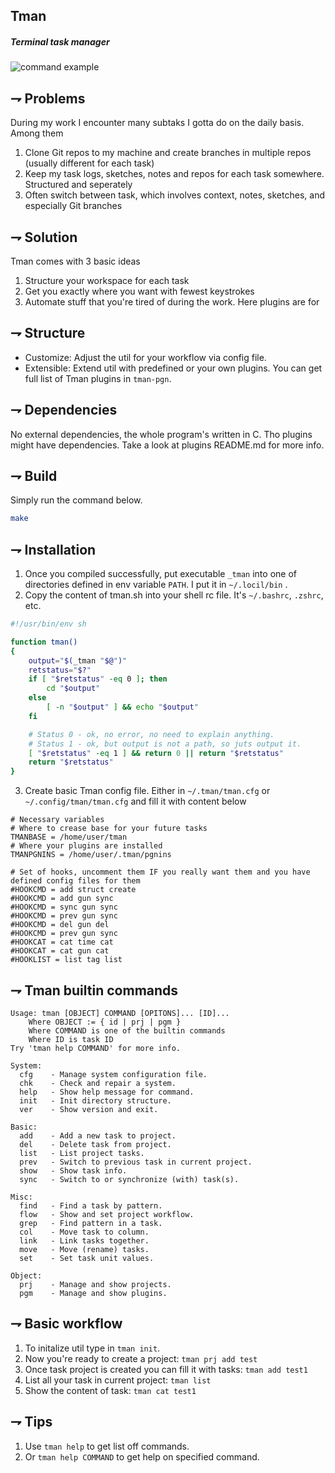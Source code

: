 ## Tman
##### Terminal task manager

![command example](docs/tman.gif)


## ⇁  Problems
During my work I encounter many subtaks I gotta do on the daily basis.
Among them
1. Clone Git repos to my machine and create branches in multiple repos (usually different for each task)
2. Keep my task logs, sketches, notes and repos for each task somewhere. Structured and seperately
3. Often switch between task, which involves context, notes, sketches, and especially Git branches

## ⇁  Solution
Tman comes with 3 basic ideas
1. Structure your workspace for each task
2. Get you exactly where you want with fewest keystrokes
3. Automate stuff that you're tired of during the work. Here plugins are for

## ⇁  Structure
- Customize: Adjust the util for your workflow via config file.
- Extensible: Extend util with predefined or your own plugins.  You can get full list of Tman plugins in `tman-pgn`.

## ⇁  Dependencies
No external dependencies, the whole program's written in C. Tho plugins might have dependencies. Take a look at plugins README.md for more info.

## ⇁  Build
Simply run the command below.
```bash
make
```

## ⇁  Installation
1. Once you compiled successfully, put executable `_tman` into one of directories defined in env variable `PATH`. I put it in `~/.locil/bin` .
2. Copy the content of tman.sh into your shell rc file. It's `~/.bashrc`, `.zshrc`, etc.

```bash
#!/usr/bin/env sh

function tman()
{
    output="$(_tman "$@")"
    retstatus="$?"
    if [ "$retstatus" -eq 0 ]; then
        cd "$output"
    else
        [ -n "$output" ] && echo "$output"
    fi

    # Status 0 - ok, no error, no need to explain anything.
    # Status 1 - ok, but output is not a path, so juts output it.
    [ "$retstatus" -eq 1 ] && return 0 || return "$retstatus"
    return "$retstatus"
}
```
3. Create basic Tman config file. Either in `~/.tman/tman.cfg` or `~/.config/tman/tman.cfg` and fill it with content below

```
# Necessary variables
# Where to crease base for your future tasks
TMANBASE = /home/user/tman
# Where your plugins are installed
TMANPGNINS = /home/user/.tman/pgnins

# Set of hooks, uncomment them IF you really want them and you have defined config files for them
#HOOKCMD = add struct create
#HOOKCMD = add gun sync
#HOOKCMD = sync gun sync
#HOOKCMD = prev gun sync
#HOOKCMD = del gun del
#HOOKCMD = prev gun sync
#HOOKCAT = cat time cat
#HOOKCAT = cat gun cat
#HOOKLIST = list tag list
```

## ⇁  Tman builtin commands
```
Usage: tman [OBJECT] COMMAND [OPITONS]... [ID]...
    Where OBJECT := { id | prj | pgm }
    Where COMMAND is one of the builtin commands
    Where ID is task ID
Try 'tman help COMMAND' for more info.

System:
  cfg    - Manage system configuration file.
  chk    - Check and repair a system.
  help   - Show help message for command.
  init   - Init directory structure.
  ver    - Show version and exit.

Basic:
  add    - Add a new task to project.
  del    - Delete task from project.
  list   - List project tasks.
  prev   - Switch to previous task in current project.
  show   - Show task info.
  sync   - Switch to or synchronize (with) task(s).

Misc:
  find   - Find a task by pattern.
  flow   - Show and set project workflow.
  grep   - Find pattern in a task.
  col    - Move task to column.
  link   - Link tasks together.
  move   - Move (rename) tasks.
  set    - Set task unit values.

Object:
  prj    - Manage and show projects.
  pgm    - Manage and show plugins.
```

## ⇁  Basic workflow
1. To initalize util type in `tman init`.
2. Now you're ready to create a project: `tman prj add test`
3. Once task project is created you can fill it with tasks: `tman add test1`
4. List all your task in current project: `tman list`
5. Show the content of task: `tman cat test1`


## ⇁  Tips
1. Use `tman help` to get list off commands.
2. Or `tman help COMMAND` to get help on specified command.
